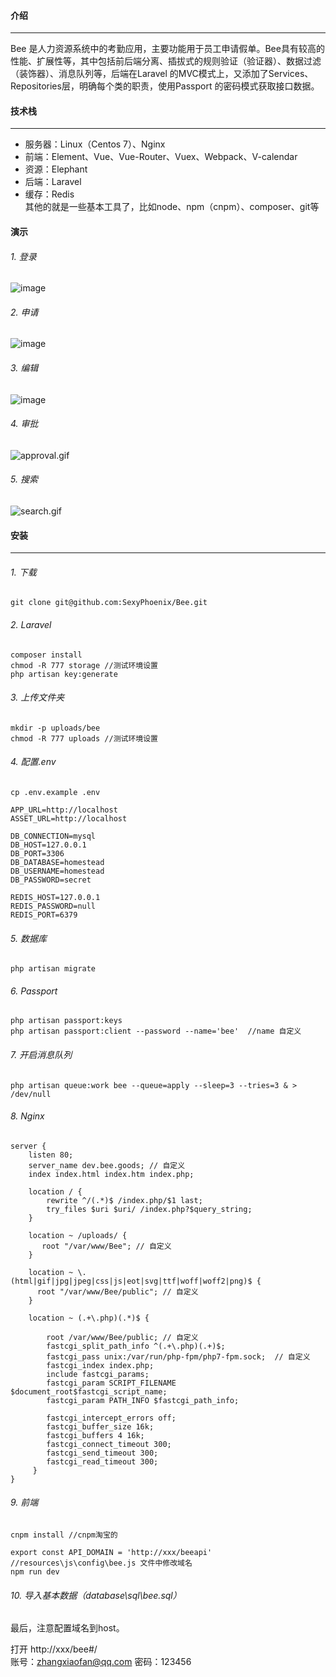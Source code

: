 #### 介绍
***
Bee 是人力资源系统中的考勤应用，主要功能用于员工申请假单。Bee具有较高的性能、扩展性等，其中包括前后端分离、插拔式的规则验证（验证器）、数据过滤（装饰器）、消息队列等，后端在Laravel 的MVC模式上，又添加了Services、Repositories层，明确每个类的职责，使用Passport 的密码模式获取接口数据。

#### 技术栈
***
- 服务器：Linux（Centos 7）、Nginx  
- 前端：Element、Vue、Vue-Router、Vuex、Webpack、V-calendar  
- 资源：Elephant  
- 后端：Laravel  
- 缓存：Redis  
其他的就是一些基本工具了，比如node、npm（cnpm）、composer、git等  

#### 演示
###### 1. 登录
![image](https://raw.githubusercontent.com/SexyPhoenix/Bee/master/uploads/guide/login.gif)
###### 2. 申请
![image](https://raw.githubusercontent.com/SexyPhoenix/Bee/master/uploads/guide/apply.gif)
###### 3. 编辑
![image](https://raw.githubusercontent.com/SexyPhoenix/Bee/master/uploads/guide/edit.gif)
###### 4. 审批
![approval.gif](https://raw.githubusercontent.com/SexyPhoenix/Bee/master/uploads/guide/approval.gif)
###### 5. 搜索
![search.gif](https://raw.githubusercontent.com/SexyPhoenix/Bee/master/uploads/guide/search.gif)

#### 安装
***
###### 1. 下载
```
git clone git@github.com:SexyPhoenix/Bee.git 
```
###### 2. Laravel
```
composer install
chmod -R 777 storage //测试环境设置
php artisan key:generate
```
###### 3. 上传文件夹
```
mkdir -p uploads/bee
chmod -R 777 uploads //测试环境设置
```
###### 4. 配置.env
```
cp .env.example .env
```
```
APP_URL=http://localhost
ASSET_URL=http://localhost

DB_CONNECTION=mysql
DB_HOST=127.0.0.1
DB_PORT=3306
DB_DATABASE=homestead
DB_USERNAME=homestead
DB_PASSWORD=secret

REDIS_HOST=127.0.0.1
REDIS_PASSWORD=null
REDIS_PORT=6379
```
###### 5. 数据库
```
php artisan migrate
```
###### 6. Passport
```
php artisan passport:keys
php artisan passport:client --password --name='bee'  //name 自定义
```
###### 7. 开启消息队列
```
php artisan queue:work bee --queue=apply --sleep=3 --tries=3 & > /dev/null
```
###### 8. Nginx
```
server {
    listen 80;
    server_name dev.bee.goods; // 自定义
    index index.html index.htm index.php;

    location / {
        rewrite ^/(.*)$ /index.php/$1 last;
        try_files $uri $uri/ /index.php?$query_string;
    }

    location ~ /uploads/ {
       root "/var/www/Bee"; // 自定义
    }

    location ~ \.(html|gif|jpg|jpeg|css|js|eot|svg|ttf|woff|woff2|png)$ {
      root "/var/www/Bee/public"; // 自定义
    }

    location ~ (.+\.php)(.*)$ {

        root /var/www/Bee/public; // 自定义
        fastcgi_split_path_info ^(.+\.php)(.+)$;
        fastcgi_pass unix:/var/run/php-fpm/php7-fpm.sock;  // 自定义
        fastcgi_index index.php;
        include fastcgi_params;
        fastcgi_param SCRIPT_FILENAME $document_root$fastcgi_script_name;
        fastcgi_param PATH_INFO $fastcgi_path_info;

        fastcgi_intercept_errors off;
        fastcgi_buffer_size 16k;
        fastcgi_buffers 4 16k;
        fastcgi_connect_timeout 300;
        fastcgi_send_timeout 300;
        fastcgi_read_timeout 300;
     }
}
```
###### 9. 前端
```
cnpm install //cnpm淘宝的

export const API_DOMAIN = 'http://xxx/beeapi'  //resources\js\config\bee.js 文件中修改域名
npm run dev
```
###### 10. 导入基本数据（database\sql\bee.sql）
最后，注意配置域名到host。

打开 http://xxx/bee#/  
账号：zhangxiaofan@qq.com  密码：123456






























